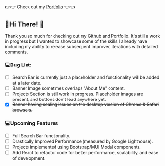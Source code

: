 :point_right::point_right: Check out my [Portfolio](https://cinoma.github.io/Cinoma/) :point_left::point_left:
## 👋Hi There!  👀
Thank you so much for checking out my Github and Portfolio. It's still a work in progress but I wanted to showcase some of the skills I already have
including my ability to release subsequent improved iterations with detailed comments.    

### :computer:Bug List:
- [ ] Search Bar is currently just a placeholder and functionality will be added at a later date. 
- [ ] Banner Image sometimes overlaps "About Me" content.
- [ ] Projects Section is still work in progress. Placeholder images are present, and buttons don't lead anywhere yet.
- [X] ~~Banner having scaling issues on the desktop version of Chrome & Safari browsers.~~

### :computer:Upcoming Features
- [ ] Full Search Bar functionality.
- [ ] Drastically Improved Performance (measured by Google Lighthouse).
- [ ] Projects implemented using Bootstrap/MUI Modal components.
- [ ] Add React to refactor code for better performance, scalability, and ease of development.
